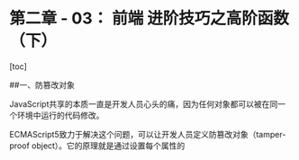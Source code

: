 # 第二章 - 03： 前端 进阶技巧之高阶函数（下）

[toc]

##一、防篡改对象
 
JavaScript共享的本质一直是开发人员心头的痛，因为任何对象都可以被在同一个环境中运行的代码修改。

ECMAScript5致力于解决这个问题，可以让开发人员定义防篡改对象（tamper-proof object）。它的原理就是通过设置每个属性的